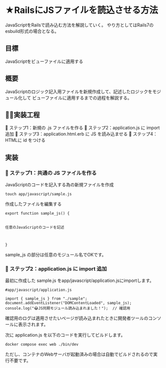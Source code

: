 # ★RailsにJSファイルを読込させる方法
JavaScriptをRailsで読み込む方法を解説していく。
やり方としてはRails7のesbuild形式の場合となる。


## 目標
JavaScriptをビューファイルに適用する


## 概要
JavaScriptのロジック記入用ファイルを新規作成して、記述したロジックをモジュール化して
ビューファイルに適用するまでの過程を解説する。


## 🐻‍❄️実装工程
🌱 ステップ1：新規の .js ファイルを作る
🌱 ステップ2：application.js に import 追加
🌱 ステップ3：application.html.erb に JS を読み込ませる
🌱 ステップ4：HTMLに id をつける


## 実装
### 🌱 ステップ1：共通の JS ファイルを作る
JavaScriptのコードを記入する為の新規ファイルを作成
```
touch app/javascript/sample.js
```

作成したファイルを編集する
```
export function sample_js() {


任意のJavaScriptのコードを記述



}
```
sample_js の部分は任意のモジュール名でOKです。


### 🌱 ステップ2：application.js に import 追加
最初に作成した sample.js をapp/javascript/application.jsにimportします。
```
#app/javascript/application.js

import { sample_js } from "./sample";
document.addEventListener("DOMContentLoaded", sample_js);
console.log("😂JS同期モジュール読み込まれました！");  // 確認用
```

確認用のログは適用させたいページが読み込まれたときに開発者ツールのコンソールに表示されます。

次に application.js を以下のコードを実行してビルドします。
```
docker compose exec web ./bin/dev
```
ただし、コンテナのWebサーバが起動済みの場合は自動でビルドされるので実行不要です。


